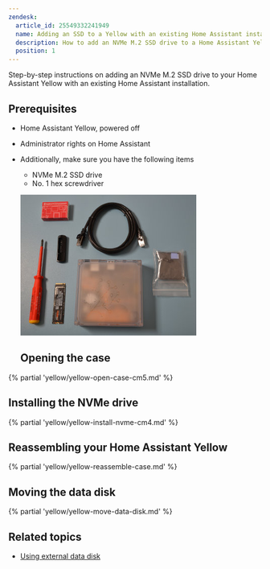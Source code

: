 ```yaml
---
zendesk:
  article_id: 25549332241949
  name: Adding an SSD to a Yellow with an existing Home Assistant installation
  description: How to add an NVMe M.2 SSD drive to a Home Assistant Yellow with an already existing Home Assistant installation
  position: 1
---
```


Step-by-step instructions on adding an NVMe M.2 SSD drive to your Home Assistant Yellow with an existing Home Assistant installation.

## Prerequisites

- Home Assistant Yellow, powered off
- Administrator rights on Home Assistant
- Additionally, make sure you have the following items

  - NVMe M.2 SSD drive
  - No. 1 hex screwdriver

  ![Home Assistant Yellow with Ethernet cable, NVMe M.2 SSD drive, and No. 1 hex screwdriver](/static/img/yellow/kit-poe-with-nvme.jpeg)

  ## Opening the case

{% partial 'yellow/yellow-open-case-cm5.md' %}

## Installing the NVMe drive

{% partial 'yellow/yellow-install-nvme-cm4.md' %}

## Reassembling your Home Assistant Yellow

{% partial 'yellow/yellow-reassemble-case.md' %}

## Moving the data disk

{% partial 'yellow/yellow-move-data-disk.md' %}

## Related topics

- [Using external data disk](https://www.home-assistant.io/common-tasks/os/#using-external-data-disk)